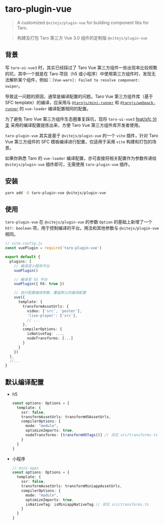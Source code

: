 # taro-plugin-vue
> A customized `@vitejs/plugin-vue` for building component libs for Taro.

> 构建及打包 Taro 第三方 Vue 3.0 组件的定制版 `@vitejs/plugin-vue`

## 背景
写 `taro-ui-vue3` 时，其实已经踩过了 Taro Vue 第三方组件一些出现率比较频繁的坑，其中一个就是在 Taro 项目（h5 或小程序）中使用第三方组件时，发现无法解析某个组件，例如：`[Vue-warn]: Failed to resolve component: swiper`。

导致这一问题的原因，通常是编译配置的问题。Taro Vue 第三方组件库（基于 SFC template）的编译，应采用与 [`@tarojs/mini-runner`](https://github.com/NervJS/taro/blob/next/packages/taro-mini-runner/src/webpack/vue3.ts#L41-L65) 和 [`@tarojs/webpack-runner`](https://github.com/NervJS/taro/blob/next/packages/taro-webpack-runner/src/config/vue3.ts#L48-L76) 的 `vue-loader` 编译配置相同的配置。

为了避免 Taro Vue 第三方组件生态圈重复踩坑，现将 `taro-ui-vue3` [feat/sfc 分支](https://github.com/b2nil/taro-ui-vue3/tree/feat/sfc/build) 采用的编译配置提炼出来，方便 Taro Vue 第三方组件库开发者使用。

`taro-plugin-vue` 其实是基于 `@vitejs/plugin-vue` 的一个 `vite` 插件，针对 Taro Vue 第三方组件的 SFC 模板编译进行配置，仅适用于采用 `vite` 构建和打包的场景。

如果你熟悉 Taro 的 `vue-loader` 编译配置，亦可直接将相关配置作为参数传递给 `@vitejs/plugin-vue` 插件即可，无需使用 `taro-plugin-vue` 插件。

## 安装
```bash
yarn add -D taro-plugin-vue @vitejs/plugin-vue
```

## 使用
`taro-plugin-vue` 在 `@vitejs/plugin-vue` 的参数 `Option` 的基础上新增了一个 `h5?: boolean` 项，用于控制编译的平台。用法和其他参数与 `@vitejs/plugin-vue` 相同。

```ts
// vite.config.js
const vuePlugin = require('taro-plugin-vue')

export default {
  plugins: [
    // 编译至小程序平台
    vuePlugin() 

    // 编译至 h5 平台
    vuePlugin({ h5: true }) 

    // 自行配置编译参数，覆盖默认的编译配置
    vue({
      template: {
        transformAssetUrls: {
          video: ['src', 'poster'],
          'live-player': ['src'],
          // ...
        },
        compilerOptions: {
          isNativeTag: ...,
          nodeTransforms: [...]
        }
      }
    })
  ],
  //...
}

```

## 默认编译配置
- h5
  ```ts
  const options: Options = {
    template: {
      ssr: false,
      transformAssetUrls: transformH5AssetUrls,
      compilerOptions: {
        mode: "module",
        optimizeImports: true,
        nodeTransforms: [transformH5Tags()] // 详见 src/transforms.ts
      }
    }
  }
  ```

- 小程序
  ```ts
  // mini-apps
  const options: Options = {
    template: {
      ssr: false,
      transformAssetUrls: transformMiniappAssetUrls,
      compilerOptions: {
        mode: "module",
        optimizeImports: true,
        isNativeTag: isMiniappNativeTag // 详见 src/transforms.ts
      }
    }
  }
  ```